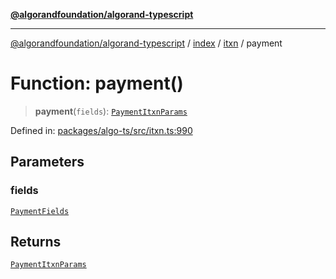 [**@algorandfoundation/algorand-typescript**](../../../../README.md)

***

[@algorandfoundation/algorand-typescript](../../../../README.md) / [index](../../../README.md) / [itxn](../README.md) / payment

# Function: payment()

> **payment**(`fields`): [`PaymentItxnParams`](../classes/PaymentItxnParams.md)

Defined in: [packages/algo-ts/src/itxn.ts:990](https://github.com/algorandfoundation/puya-ts/blob/main/packages/algo-ts/src/itxn.ts#L990)

## Parameters

### fields

[`PaymentFields`](../interfaces/PaymentFields.md)

## Returns

[`PaymentItxnParams`](../classes/PaymentItxnParams.md)
